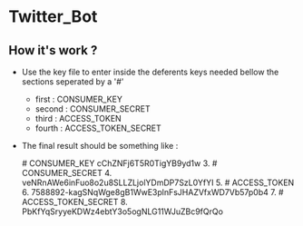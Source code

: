 # Twitter_Bot
## How it's work ?
  * Use the key file to enter inside the deferents keys needed bellow the sections seperated by a '#'
     * first : CONSUMER_KEY
     * second : CONSUMER_SECRET
     * third : ACCESS_TOKEN
     * fourth : ACCESS_TOKEN_SECRET
  * The final result should be something like :
  
       \# CONSUMER_KEY
       cChZNFj6T5R0TigYB9yd1w
       3. \# CONSUMER_SECRET
       4. veNRnAWe6inFuo8o2u8SLLZLjolYDmDP7SzL0YfYI
       5. \# ACCESS_TOKEN
       6. 7588892-kagSNqWge8gB1WwE3plnFsJHAZVfxWD7Vb57p0b4
       7. \# ACCESS_TOKEN_SECRET
       8. PbKfYqSryyeKDWz4ebtY3o5ogNLG11WJuZBc9fQrQo
        
